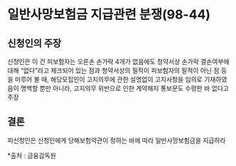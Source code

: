 # 일반사망보험금 지급관련 분쟁(98-44)

## 신청인의 주장
신청인은 이 건 피보험자는 오른손 손가락 4개가 없음에도 청약서상 손가락 결손여부에 대해 “없다”라고 체크되어 있는 점과 청약서상의 필적이 피보험자의 필적이 아닌 점 등을 미루어 볼 때, 해당모집인이 고지의무에 관한 설명없이 고지사항을 임의로 기재하였음이 명백할 뿐만 아니라, 고지의무 위반으로 인한 계약해지 통보문도 수령한 바 없다고 주장

## 결론
피신청인은 신청인에게 당해보험약관이 정하는 바에 따라 일반사망보험금을 지급하라

*출처 : 금융감독원